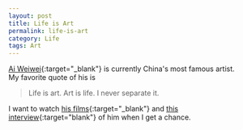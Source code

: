 ```yaml
---
layout: post
title: Life is Art
permalink: life-is-art
category: Life
tags: Art
---
```

[Ai Weiwei](https://en.wikipedia.org/wiki/Ai_Weiwei){:target="_blank"} is currently China's most famous artist.  
My favorite quote of his is

> Life is art. Art is life. I never separate it.

I want to watch [his films](https://www.aiweiwei.com/){:target="_blank"} and [this interview](https://www.youtube.com/watch?v=XgNTWESZufY){:target="blank"} of him when I get a chance.

